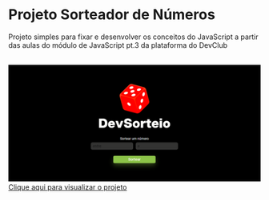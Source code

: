<h1>Projeto Sorteador de Números</h1>
<p>Projeto simples para fixar e desenvolver os conceitos do JavaScript a partir das aulas do módulo de JavaScript pt.3 da plataforma do DevClub</p><br>
<img src="https://github.com/limandrei/projeto-sorteador/blob/main/assets/printscreen.png?raw=true"><br>
<a href="https://limandrei.github.io/projeto-sorteador/">Clique aqui para visualizar o projeto</a>
